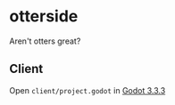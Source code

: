 # otterside
Aren't otters great?

## Client

Open `client/project.godot` in [Godot 3.3.3](https://downloads.tuxfamily.org/godotengine/3.3.3/)
